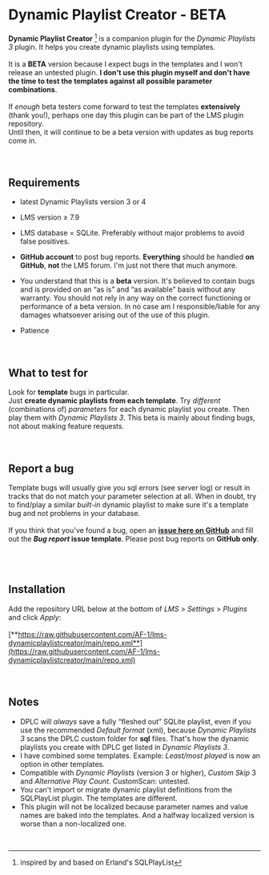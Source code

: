 # Dynamic Playlist Creator - BETA

**Dynamic Playlist Creator** [^1] is a companion plugin for the *Dynamic Playlists 3* plugin. It helps you create dynamic playlists using templates.<br><br>
It is a **BETA** version because I expect bugs in the templates and I won't release an untested plugin. **I don't use this plugin myself and don't have the time to test the templates against all possible parameter combinations**.<br><br>
If *enough* beta testers come forward to test the templates **extensively** (thank you!), perhaps one day this plugin can be part of the LMS plugin repository.<br>
Until then, it will continue to be a beta version with updates as bug reports come in.
<br><br><br>


## Requirements
- latest Dynamic Playlists version 3 or 4

- LMS version ≥ 7.9

- LMS  database = SQLite. Preferably without major problems to avoid false positives.

- **GitHub account** to post bug reports. **Everything** should be handled **on GitHub**, **not** the LMS forum. I'm just not there that much anymore.

- You understand that this is a **beta** version. It's believed to contain bugs and is provided on an “as is” and “as available” basis without any warranty. You should not rely in any way on the correct functioning or performance of a beta version. In no case am I responsible/liable for any damages whatsoever arising out of the use of this plugin.

- Patience
<br><br><br>


## What to test for
Look for **template** bugs in particular.<br>
Just **create dynamic playlists from each template**. Try *different* (combinations of) *parameters* for each dynamic playlist you create. Then play them with *Dynamic Playlists 3*. This beta is mainly about finding bugs, not about making feature requests.
<br><br><br>


## Report a bug
Template bugs will usually give you sql errors (see server log) or result in tracks that do not match your parameter selection at all. When in doubt, try to find/play a similar *built-in* dynamic playlist to make sure it's a template bug and not problems in your database.<br><br>
If you think that you've found a bug, open an [**issue here on GitHub**](https://github.com/AF-1/lms-dynamicplaylistcreator/issues) and fill out the ***Bug report* issue template**. Please post bug reports on **GitHub only**.<br>
<br><br><br>


## Installation

Add the repository URL below at the bottom of *LMS* > *Settings* > *Plugins* and click *Apply*:<br><br>
[**https://raw.githubusercontent.com/AF-1/lms-dynamicplaylistcreator/main/repo.xml**](https://raw.githubusercontent.com/AF-1/lms-dynamicplaylistcreator/main/repo.xml)
<br><br><br>


## Notes

- DPLC will *always* save a fully “fleshed out” SQLite playlist, even if you use the recommended *Default format* (xml), because *Dynamic Playlists 3* scans the DPLC custom folder for **sql** files. That's how the dynamic playlists you create with DPLC get listed in *Dynamic Playlists 3*.
- I have combined some templates. Example: *Least/most played* is now an option in other templates.
- Compatible with *Dynamic Playlists* (version 3 or higher), *Custom Skip* 3 and *Alternative Play Count*. CustomScan: untested.
- You can't import or migrate dynamic playlist definitions from the SQLPlayList plugin. The templates are different.
- This plugin will not be localized because parameter names and value names are baked into the templates. And a halfway localized version is worse than a non-localized one.
<br>

[^1]:inspired by and based on Erland's SQLPlayList